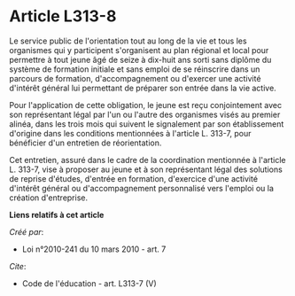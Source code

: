 # Article L313-8

Le service public de l'orientation tout au long de la vie et tous les organismes qui y participent s'organisent au plan
régional et local pour permettre à tout jeune âgé de seize à dix-huit ans sorti sans diplôme du système de formation initiale
et sans emploi de se réinscrire dans un parcours de formation, d'accompagnement ou d'exercer une activité d'intérêt général
lui permettant de préparer son entrée dans la vie active. 

Pour l'application de cette obligation, le jeune est reçu conjointement avec son représentant légal par l'un ou l'autre des
organismes visés au premier alinéa, dans les trois mois qui suivent le signalement par son établissement d'origine dans les
conditions mentionnées à l'article L. 313-7, pour bénéficier d'un entretien de réorientation. 

Cet entretien, assuré dans le cadre de la coordination mentionnée à l'article L. 313-7, vise à proposer au jeune et à son
représentant légal des solutions de reprise d'études, d'entrée en formation, d'exercice d'une activité d'intérêt général ou
d'accompagnement personnalisé vers l'emploi ou la création d'entreprise.

**Liens relatifs à cet article**

_Créé par_:

  - Loi n°2010-241 du 10 mars 2010 - art. 7

_Cite_:

  - Code de l'éducation - art. L313-7 (V)
